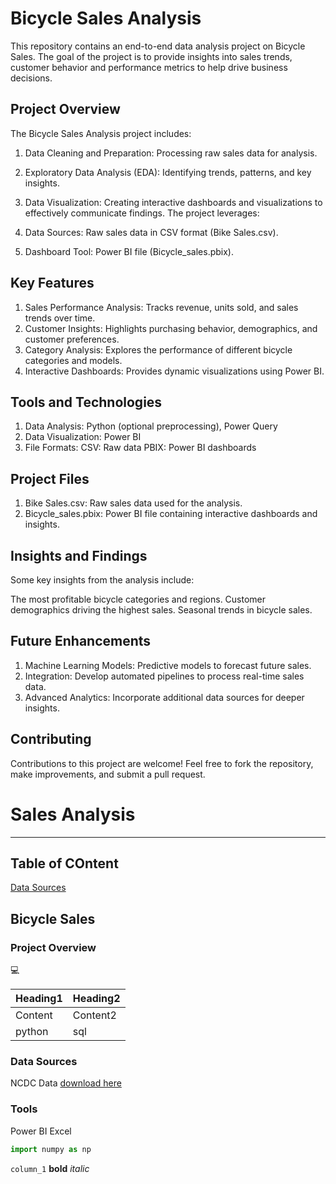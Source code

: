 # Bicycle Sales Analysis
This repository contains an end-to-end data analysis project on Bicycle Sales. The goal of the project is to provide insights into sales trends, customer behavior and performance metrics to help drive business decisions.

## Project Overview
The Bicycle Sales Analysis project includes:

1. Data Cleaning and Preparation: Processing raw sales data for analysis.
2. Exploratory Data Analysis (EDA): Identifying trends, patterns, and key insights.
3. Data Visualization: Creating interactive dashboards and visualizations to effectively communicate findings.
The project leverages:

1. Data Sources: Raw sales data in CSV format (Bike Sales.csv).
2. Dashboard Tool: Power BI file (Bicycle_sales.pbix).

## Key Features
1. Sales Performance Analysis: Tracks revenue, units sold, and sales trends over time.
2. Customer Insights: Highlights purchasing behavior, demographics, and customer preferences.
3. Category Analysis: Explores the performance of different bicycle categories and models.
4. Interactive Dashboards: Provides dynamic visualizations using Power BI.

## Tools and Technologies
1. Data Analysis: Python (optional preprocessing), Power Query
2. Data Visualization: Power BI
3. File Formats:
    CSV: Raw data
    PBIX: Power BI dashboards
## Project Files
1. Bike Sales.csv: Raw sales data used for the analysis.
2. Bicycle_sales.pbix: Power BI file containing interactive dashboards and insights.

## Insights and Findings
Some key insights from the analysis include:

The most profitable bicycle categories and regions.
Customer demographics driving the highest sales.
Seasonal trends in bicycle sales.

## Future Enhancements
1. Machine Learning Models: Predictive models to forecast future sales.
2. Integration: Develop automated pipelines to process real-time sales data.
3. Advanced Analytics: Incorporate additional data sources for deeper insights.

## Contributing
Contributions to this project are welcome! Feel free to fork the repository, make improvements, and submit a pull request.






# Sales Analysis
---
## Table of COntent
  [Data Sources](#data-sources)
## Bicycle Sales 
### Project Overview


💻


|Heading1|Heading2|
|--------|--------|
|Content|Content2|
|python|sql|












### Data Sources
NCDC Data [download here](https://)
### Tools
Power BI
Excel
```python
import numpy as np
```
`column_1`
**bold**
*italic*

